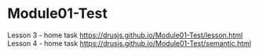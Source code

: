 # Module01-Test
Lesson 3 - home task https://drusjs.github.io/Module01-Test/lesson.html
Lesson 4 - home task https://drusjs.github.io/Module01-Test/semantic.html
